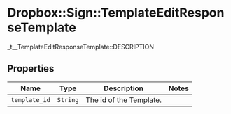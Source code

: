 # Dropbox::Sign::TemplateEditResponseTemplate

_t__TemplateEditResponseTemplate::DESCRIPTION

## Properties

| Name | Type | Description | Notes |
| ---- | ---- | ----------- | ----- |
| `template_id` | ```String``` |  The id of the Template.  |  |

